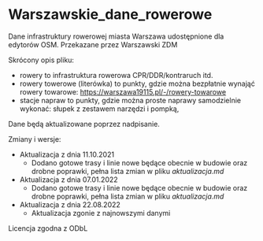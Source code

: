 # Warszawskie_dane_rowerowe
Dane infrastruktury rowerowej miasta Warszawa udostępnione dla edytorów OSM. Przekazane przez Warszawski ZDM

Skrócony opis pliku:
- rowery to infrastruktura rowerowa CPR/DDR/kontraruch itd.
- rowery towerowe (literówka) to punkty, gdzie można bezpłatnie wynająć rowery towarowe: https://warszawa19115.pl/-/rowery-towarowe
- stacje napraw to punkty, gdzie można proste naprawy samodzielnie wykonać: słupek z zestawem narzędzi i pompką, 

Dane będą aktualizowane poprzez nadpisanie.


Zmiany i wersje:
- Aktualizacja z dnia 11.10.2021
    - Dodano gotowe trasy i linie nowe będące obecnie w budowie oraz drobne poprawki, pełna lista zmian w pliku *aktualizacja.md*
- Aktualizacja z dnia 07.01.2022
    - Dodano gotowe trasy i linie nowe będące obecnie w budowie oraz drobne poprawki, pełna lista zmian w pliku *aktualizacja.md*
- Aktualizacja z dnia 22.08.2022
    - Aktualizacja zgonie z najnowszymi danymi

Licencja zgodna z ODbL
